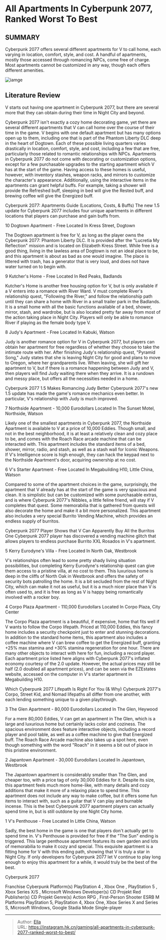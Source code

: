 # All Apartments In Cyberpunk 2077, Ranked Worst To Best


## SUMMARY 


 Cyberpunk 2077 offers several different apartments for V to call home, each varying in location, comfort, style, and cost. 
 A handful of apartments, mostly those accessed through romancing NPCs, come free of charge. 
 Most apartments cannot be customized in any way, though each offers different amenities. 

![iamge](https://static1.srcdn.com/wordpress/wp-content/uploads/2023/12/v-from-cyberpunk-2077-in-front-of-shots-of-some-of-the-apartments-in-the-game.jpg)

## Literature Review

V starts out having one apartment in Cyberpunk 2077, but there are several more that they can obtain during their time in Night City and beyond.




Cyberpunk 2077 isn&#39;t exactly a cozy home decorating game, yet there are several different apartments that V can call home over the course of their time in the game. V begins with one default apartment but has many options open up to them, including one that is part of the Phantom Liberty DLC deep in the heart of Dogtown. Each of these possible living quarters varies drastically in location, comfort, style, and cost, including a few that are free, particularly those related to romantic relationships with NPCs.
Apartments in Cyberpunk 2077 do not come with decorating or customization options, except for a few purchasable upgrades to the starting apartment which V has at the start of the game. Having access to these homes is useful, however, with inventory stashes, weapon racks, and mirrors to customize the character&#39;s appearance. Additionally, using the interactive items in the apartments can grant helpful buffs. For example, taking a shower will provide the Refreshed buff, sleeping in bed will give the Rested buff, and brewing coffee will give the Energized buff.
            
 
 Cyberpunk 2077: Apartments Guide (Locations, Costs, &amp; Buffs) 
The new 1.5 update for Cyberpunk 2077 includes four unique apartments in different locations that players can purchase and gain buffs from.












 








 10  Dogtown Apartment - Free 
Located In Kress Street, Dogtown


 







The Dogtown apartment is free for V, as long as the player owns the Cyberpunk 2077: Phantom Liberty DLC. It is provided after the &#34;Lucretia My Reflection&#34; mission and is located on Elizabeth Kress Street. While free is a good thing, living in the lawless area of Dogtown is not an ideal place to be, and this apartment is about as bad as one would imagine. The place is littered with trash, has a generator that is very loud, and does not have water turned on to begin with.





 9  Kutcher&#39;s Home - Free 
Located In Red Peaks, Badlands
        

Kutcher&#39;s Home is another free housing option for V, but is only available if a V enters into a romance with River Ward. V must complete River&#39;s relationship quest, &#34;Following the River,&#34; and follow the relationship path until they can share a home with River in a small trailer park in the Badlands. It is a small home with all the basic functions available of a bed, shower, mirror, stash, and wardrobe, but is also located pretty far away from most of the action taking place in Night City.
Players will only be able to romance River if playing as the female body type V. 






 8  Judy&#39;s Apartment - Free 
Located In Kabuki, Watson


 







Judy is another romance option for V in Cyberpunk 2077, but players can obtain her apartment for free regardless of whether they choose to take the intimate route with her. After finishing Judy&#39;s relationship quest, &#34;Pyramid Song,&#34; Judy states that she is leaving Night City for good and plans to move to Oregon, where her grandparents live. When leaving, she will gift her apartment to V, but if there is a romance happening between Judy and V, then players will find Judy waiting there when they arrive. It is a rundown and messy place, but offers all the necessities needed in a home.
            
 
 Cyberpunk 2077 1.5 Makes Romancing Judy Better 
Cyberpunk 2077&#39;s new 1.5 update has made the game&#39;s romance mechanics even better. In particular, V&#39;s relationship with Judy is much improved.








 7  Northside Apartment - 10,000 Eurodollars 
Located In The Sunset Motel, Northside, Watson
        

Likely one of the smallest apartments in Cyberpunk 2077, the Northside Apartment is available to V at a price of 10,000 Eddies. Though small, and not in the best neighborhood, it is at least a relatively clean and cozy place to be, and comes with the Roach Race arcade machine that can be interacted with. This apartment includes the standard items of a bed, shower, mirror, radio, and stash, as well as a stash wall for Iconic Weapons.
If V&#39;s Intelligence score is high enough, they can hack the keypad next to the Northside Apartment&#39;s door, acquiring ownership at no cost. 






 6  V&#39;s Starter Apartment - Free 
Located In Megabuilding H10, Little China, Watson
        

Compared to some of the apartment choices in the game, surprisingly, the apartment that V already has at the start of the game is very spacious and clean. It is simplistic but can be customized with some purchasable extras, and is where Cyberpunk 2077&#39;s Nibbles, a little feline friend, will stay if V completes that quest. Some memorabilia that is gathered from quests will also decorate the home and make it a bit more personalized. This apartment also includes a very special Burrito Vending Machine, which provides an endless supply of burritos.
            
 
 Cyberpunk 2077 Player Shows that V Can Apparently Buy All the Burritos 
One Cyberpunk 2077 player has discovered a vending machine glitch that allows players to endless purchase Burrito XXL Rosados in V&#39;s apartment.








 5  Kerry Eurodyne&#39;s Villa - Free 
Located In North Oak, Westbrook
        

V&#39;s relationships often lead to some pretty shady living situation possibilities, but completing Kerry Eurodyne&#39;s relationship quest can give them access to a pristine villa, at no cost to them. This luxurious home is deep in the cliffs of North Oak in Westbrook and offers the safety of security bots patrolling the home. It is a bit secluded from the rest of Night City, which can make it not as useful, but it is a much nicer place than V is often used to, and it is free as long as V is happy being romantically involved with a rocker boy.





 4  Corpo Plaza Apartment - 110,000 Eurodollars 
Located In Corpo Plaza, City Center
        

The Corpo Plaza apartment is a beautiful, if expensive, home that fits well if V wants to follow the Corpo lifepath. Priced at 110,000 Eddies, this fancy home includes a security checkpoint just to enter and stunning decorations. In addition to the standard home items, this apartment also includes a coffee machine where V can brew coffee to get the Energized buff, granting &#43;25% max stamina and &#43;30% stamina regeneration for one hour. There are many other objects to interact with here for fun, including a record player.
Each apartment price listed here aligns with Cyberpunk 2077&#39;s inflated economy courtesy of the 2.0 update. However, the actual prices may still be half (2.0 doubled all apartment prices), and can be seen via the EZEstates website, accessed on the computer in V&#39;s starter apartment in Megabuilding H10. 

            
 
 Which Cyberpunk 2077 Lifepath Is Right For You (&amp; Why) 
Cyberpunk 2077&#39;s Corpo, Street Kid, and Nomad lifepaths all differ from one another, with each lending something unique to a given playthrough.








 3  The Glen Apartment - 80,000 Eurodollars 
Located In The Glen, Heywood
        

For a mere 80,000 Eddies, V can get an apartment in The Glen, which is a large and luxurious home but certainly lacks color and coziness. The spacious environment does feature interactive objects, including a record player and pool table, as well as a coffee machine to give that Energized buff. The Roach Race Arcade machine also takes up a spot here, even though something with the word &#34;Roach&#34; in it seems a bit out of place in this pristine environment.





 2  Japantown Apartment - 30,000 Eurodollars 
Located In Japantown, Westbrook


 







The Japantown apartment is considerably smaller than The Glen, and cheaper too, with a price tag of only 30,000 Eddies for it. Despite its size, this apartment feels much more home-like, with many details and cozy additions that make it more of a relaxing place to spend time. This apartment does not include any way to make coffee, but it offers some fun items to interact with, such as a guitar that V can play and burnable incense. This is the best Cyberpunk 2077 apartment players can actually spend time in, but is still outdone by one Night City home.





 1  V&#39;s Penthouse - Free 
Located In Little China, Watson
        

Sadly, the best home in the game is one that players don&#39;t actually get to spend time in. V&#39;s Penthouse is provided for free if the &#34;The Sun&#34; ending is triggered. This large penthouse apartment features its own garden and lots of memorabilia to make it cozy and special. This exquisite apartment is a fitting home for V with this ending path, showing that V is truly a star in Night City. If only developers for Cyberpunk 2077 let V continue to play long enough to enjoy this apartment for a while, it would truly be the best of the best.
        


  Cyberpunk 2077  


  Franchise    Cyberpunk     Platform(s)    PlayStation 4 , Xbox One , PlayStation 5 , Xbox Series X/S , Microsoft Windows     Developer(s)    CD Projekt Red     Publisher(s)    CD Projekt     Genre(s)    Action RPG , First-Person Shooter     ESRB    M     Platforms    PlayStation 5, PlayStation 4, Xbox One, Xbox Series X and Series S, Microsoft Windows, Google Stadia     Mode    Single-player    



---

> Author: [Ella](https://instagram.hk.cn/)  
> URL: https://instagram.hk.cn/gaming/all-apartments-in-cyberpunk-2077-ranked-worst-to-best/  

